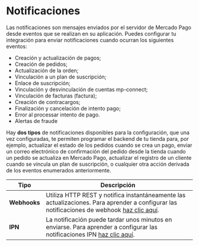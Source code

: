 # Notificaciones

Las notificaciones son mensajes enviados por el servidor de Mercado Pago desde eventos que se realizan en su aplicación. Puedes configurar tu integración para enviar notificaciones cuando ocurran los siguientes eventos:

* Creación y actualización de pagos;
* Creación de pedidos;
* Actualización de la orden;
* Vinculación a un plan de suscripción;
* Enlace de suscripción;
* Vinculación y desvinculación de cuentas mp-connect;
* Vinculación de facturas (factura);
* Creación de contracargos;
* Finalización y cancelación de intento pago;
* Error al processar intento de pago.
* Alertas de fraude

Hay **dos tipos** de notificaciones disponibles para la configuración, que una vez configuradas, te permiten programar el backend de tu tienda para, por ejemplo, actualizar el estado de los pedidos cuando se crea un pago, enviar un correo electrónico de confirmación del pedido desde la tienda cuando un pedido se actualiza en Mercado Pago, actualizar el registro de un cliente cuando se vincula un plan de suscripción, o cualquier otra acción derivada de los eventos enumerados anteriormente.


| Tipo | Descripción |
| --- | --- |
| **Webhooks** | Utiliza HTTP REST y notifica instantáneamente las actualizaciones. Para aprender a configurar las notificaciones de webhook [haz clic aquí](/developers/es/guides/additional-content/notifications/webhooks/webhooks). |
| **IPN** | La notificación puede tardar unos minutos en enviarse. Para aprender a configurar las notificaciones IPN [haz clic aquí](/developers/es/guides/additional-content/notifications/ipn/introduction). |
